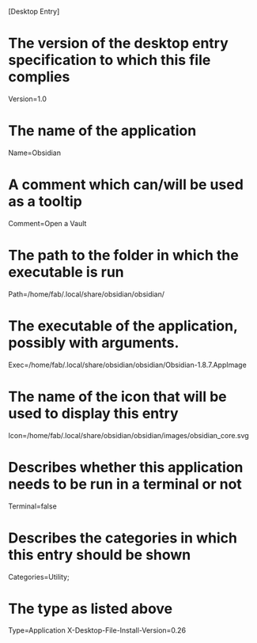 [Desktop Entry]
# The version of the desktop entry specification to which this file complies
Version=1.0
# The name of the application
Name=Obsidian
# A comment which can/will be used as a tooltip
Comment=Open a Vault
# The path to the folder in which the executable is run
Path=/home/fab/.local/share/obsidian/obsidian/
# The executable of the application, possibly with arguments.
Exec=/home/fab/.local/share/obsidian/obsidian/Obsidian-1.8.7.AppImage
# The name of the icon that will be used to display this entry
Icon=/home/fab/.local/share/obsidian/obsidian/images/obsidian_core.svg
# Describes whether this application needs to be run in a terminal or not
Terminal=false
# Describes the categories in which this entry should be shown
Categories=Utility;
# The type as listed above
Type=Application
X-Desktop-File-Install-Version=0.26
